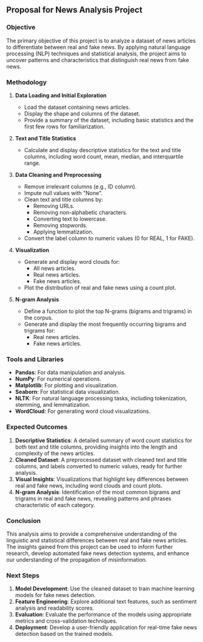 ## Proposal for News Analysis Project

### Objective

The primary objective of this project is to analyze a dataset of news articles to differentiate between real and fake news. By applying natural language processing (NLP) techniques and statistical analysis, the project aims to uncover patterns and characteristics that distinguish real news from fake news.

### Methodology

1. **Data Loading and Initial Exploration**
    - Load the dataset containing news articles.
    - Display the shape and columns of the dataset.
    - Provide a summary of the dataset, including basic statistics and the first few rows for familiarization.

2. **Text and Title Statistics**
    - Calculate and display descriptive statistics for the text and title columns, including word count, mean, median, and interquartile range.

3. **Data Cleaning and Preprocessing**
    - Remove irrelevant columns (e.g., ID column).
    - Impute null values with "None".
    - Clean text and title columns by:
        - Removing URLs.
        - Removing non-alphabetic characters.
        - Converting text to lowercase.
        - Removing stopwords.
        - Applying lemmatization.
    - Convert the label column to numeric values (0 for REAL, 1 for FAKE).

4. **Visualization**
    - Generate and display word clouds for:
        - All news articles.
        - Real news articles.
        - Fake news articles.
    - Plot the distribution of real and fake news using a count plot.

5. **N-gram Analysis**
    - Define a function to plot the top N-grams (bigrams and trigrams) in the corpus.
    - Generate and display the most frequently occurring bigrams and trigrams for:
        - Real news articles.
        - Fake news articles.

### Tools and Libraries

- **Pandas**: For data manipulation and analysis.
- **NumPy**: For numerical operations.
- **Matplotlib**: For plotting and visualization.
- **Seaborn**: For statistical data visualization.
- **NLTK**: For natural language processing tasks, including tokenization, stemming, and lemmatization.
- **WordCloud**: For generating word cloud visualizations.

### Expected Outcomes

1. **Descriptive Statistics**: A detailed summary of word count statistics for both text and title columns, providing insights into the length and complexity of the news articles.
2. **Cleaned Dataset**: A preprocessed dataset with cleaned text and title columns, and labels converted to numeric values, ready for further analysis.
3. **Visual Insights**: Visualizations that highlight key differences between real and fake news, including word clouds and count plots.
4. **N-gram Analysis**: Identification of the most common bigrams and trigrams in real and fake news, revealing patterns and phrases characteristic of each category.

### Conclusion

This analysis aims to provide a comprehensive understanding of the linguistic and statistical differences between real and fake news articles. The insights gained from this project can be used to inform further research, develop automated fake news detection systems, and enhance our understanding of the propagation of misinformation.

### Next Steps

1. **Model Development**: Use the cleaned dataset to train machine learning models for fake news detection.
2. **Feature Engineering**: Explore additional text features, such as sentiment analysis and readability scores.
3. **Evaluation**: Evaluate the performance of the models using appropriate metrics and cross-validation techniques.
4. **Deployment**: Develop a user-friendly application for real-time fake news detection based on the trained models.

